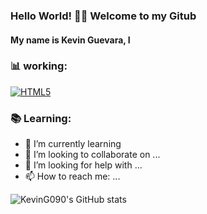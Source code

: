 ### Hello World! 👋🏼 Welcome to my Gitub
#### My name is Kevin Guevara, I


### :bar_chart: working:

[![HTML5](https://img.shields.io/badge/-HTML5-E34F26?style=flat-square&logo=html5&logoColor=white&link=https://github.com/KevinG090/)](https://github.com/KevinG090/)

 ### :books: Learning:
- 🌱 I’m currently learning 
- 👯 I’m looking to collaborate on ...
- 🤔 I’m looking for help with ...
- 📫 How to reach me: ...


![KevinG090's GitHub stats](https://github-readme-stats.vercel.app/api?username=KevinG090&show_icons=true&theme=github_dark)
